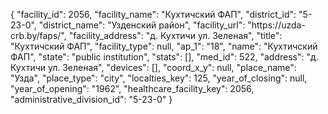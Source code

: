{
    "facility_id": 2056,
    "facility_name": "Кухтичский ФАП",
    "district_id": "5-23-0",
    "district_name": "Узденский район",
    "facility_url": "https:\/\/uzda-crb.by\/faps\/",
    "facility_address": "д. Кухтичи ул. Зеленая",
    "title": "Кухтичский ФАП",
    "facility_type": null,
    "ap_1": "18",
    "name": "Кухтичский ФАП",
    "state": "public institution",
    "stats": [],
    "med_id": 522,
    "address": "д. Кухтичи ул. Зеленая",
    "devices": [],
    "coord_x_y": null,
    "place_name": "Узда",
    "place_type": "city",
    "localties_key": 125,
    "year_of_closing": null,
    "year_of_opening": "1962",
    "healthcare_facility_key": 2056,
    "administrative_division_id": "5-23-0"
}